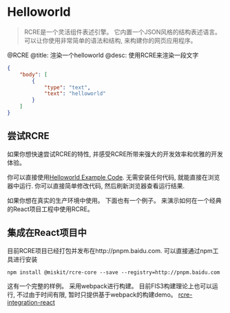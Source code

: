 # Helloworld

> RCRE是一个灵活组件表述引擎。 它内置一个JSON风格的结构表述语言。 可以让你使用非常简单的语法和结构, 来构建你的网页应用程序。

@RCRE
@title: 渲染一个helloworld
@desc: 使用RCRE来渲染一段文字
```json
{
    "body": [
        {
            "type": "text",
            "text": "helloworld"
        }
    ]
}
```

## 尝试RCRE

如果你想快速尝试RCRE的特性, 并感受RCRE所带来强大的开发效率和优雅的开发体验。 

你可以直接使用[Helloworld Example Code](http://icode.baidu.com/repo/baidu%2Fnative-ads%2Frcre-singleton-demo/files/master/tree/). 无需安装任何代码, 就能直接在浏览器中运行. 你可以直接简单修改代码, 然后刷新浏览器查看运行结果.

如果你想在真实的生产环境中使用。 下面也有一个例子。 来演示如何在一个经典的React项目工程中使用RCRE。



## 集成在React项目中

目前RCRE项目已经打包并发布在http://pnpm.baidu.com. 可以直接通过npm工具进行安装

```shell
npm install @miskit/rcre-core --save --registry=http://pnpm.baidu.com
```

这有一个完整的样例。 采用webpack进行构建。 目前FIS3构建理论上也可以运行, 不过由于时间有限, 暂时只提供基于webpack的构建demo。 
[rcre-integration-react](http://icode.baidu.com/repo/baidu%2Fnative-ads%2Frcre-integration-react/files/master/tree/)